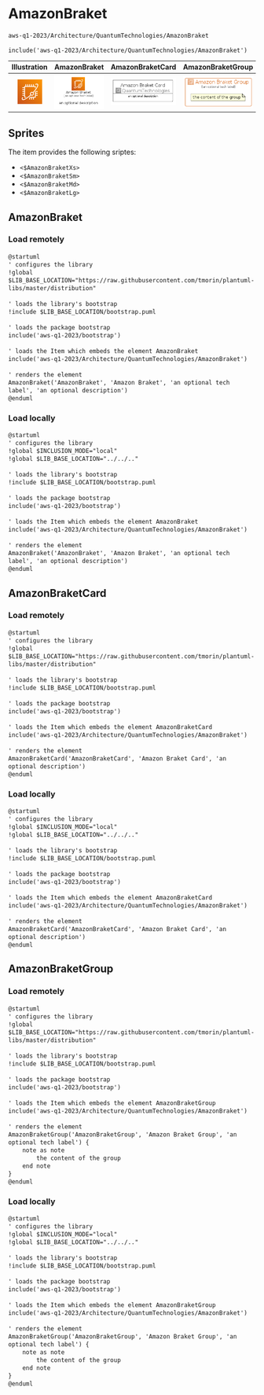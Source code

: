 # AmazonBraket


```text
aws-q1-2023/Architecture/QuantumTechnologies/AmazonBraket
```

```text
include('aws-q1-2023/Architecture/QuantumTechnologies/AmazonBraket')
```



| Illustration | AmazonBraket | AmazonBraketCard | AmazonBraketGroup |
| :---: | :---: | :---: | :---: |
| ![illustration for Illustration](../../../aws-q1-2023/Architecture/QuantumTechnologies/AmazonBraket.png) | ![illustration for AmazonBraket](../../../aws-q1-2023/Architecture/QuantumTechnologies/AmazonBraket.Local.png) | ![illustration for AmazonBraketCard](../../../aws-q1-2023/Architecture/QuantumTechnologies/AmazonBraketCard.Local.png) | ![illustration for AmazonBraketGroup](../../../aws-q1-2023/Architecture/QuantumTechnologies/AmazonBraketGroup.Local.png) |



## Sprites
The item provides the following sriptes:

- `<$AmazonBraketXs>`
- `<$AmazonBraketSm>`
- `<$AmazonBraketMd>`
- `<$AmazonBraketLg>`





## AmazonBraket

### Load remotely
```plantuml
@startuml
' configures the library
!global $LIB_BASE_LOCATION="https://raw.githubusercontent.com/tmorin/plantuml-libs/master/distribution"

' loads the library's bootstrap
!include $LIB_BASE_LOCATION/bootstrap.puml

' loads the package bootstrap
include('aws-q1-2023/bootstrap')

' loads the Item which embeds the element AmazonBraket
include('aws-q1-2023/Architecture/QuantumTechnologies/AmazonBraket')

' renders the element
AmazonBraket('AmazonBraket', 'Amazon Braket', 'an optional tech label', 'an optional description')
@enduml
```

### Load locally
```plantuml
@startuml
' configures the library
!global $INCLUSION_MODE="local"
!global $LIB_BASE_LOCATION="../../.."

' loads the library's bootstrap
!include $LIB_BASE_LOCATION/bootstrap.puml

' loads the package bootstrap
include('aws-q1-2023/bootstrap')

' loads the Item which embeds the element AmazonBraket
include('aws-q1-2023/Architecture/QuantumTechnologies/AmazonBraket')

' renders the element
AmazonBraket('AmazonBraket', 'Amazon Braket', 'an optional tech label', 'an optional description')
@enduml
```

## AmazonBraketCard

### Load remotely
```plantuml
@startuml
' configures the library
!global $LIB_BASE_LOCATION="https://raw.githubusercontent.com/tmorin/plantuml-libs/master/distribution"

' loads the library's bootstrap
!include $LIB_BASE_LOCATION/bootstrap.puml

' loads the package bootstrap
include('aws-q1-2023/bootstrap')

' loads the Item which embeds the element AmazonBraketCard
include('aws-q1-2023/Architecture/QuantumTechnologies/AmazonBraket')

' renders the element
AmazonBraketCard('AmazonBraketCard', 'Amazon Braket Card', 'an optional description')
@enduml
```

### Load locally
```plantuml
@startuml
' configures the library
!global $INCLUSION_MODE="local"
!global $LIB_BASE_LOCATION="../../.."

' loads the library's bootstrap
!include $LIB_BASE_LOCATION/bootstrap.puml

' loads the package bootstrap
include('aws-q1-2023/bootstrap')

' loads the Item which embeds the element AmazonBraketCard
include('aws-q1-2023/Architecture/QuantumTechnologies/AmazonBraket')

' renders the element
AmazonBraketCard('AmazonBraketCard', 'Amazon Braket Card', 'an optional description')
@enduml
```

## AmazonBraketGroup

### Load remotely
```plantuml
@startuml
' configures the library
!global $LIB_BASE_LOCATION="https://raw.githubusercontent.com/tmorin/plantuml-libs/master/distribution"

' loads the library's bootstrap
!include $LIB_BASE_LOCATION/bootstrap.puml

' loads the package bootstrap
include('aws-q1-2023/bootstrap')

' loads the Item which embeds the element AmazonBraketGroup
include('aws-q1-2023/Architecture/QuantumTechnologies/AmazonBraket')

' renders the element
AmazonBraketGroup('AmazonBraketGroup', 'Amazon Braket Group', 'an optional tech label') {
    note as note
        the content of the group
    end note
}
@enduml
```

### Load locally
```plantuml
@startuml
' configures the library
!global $INCLUSION_MODE="local"
!global $LIB_BASE_LOCATION="../../.."

' loads the library's bootstrap
!include $LIB_BASE_LOCATION/bootstrap.puml

' loads the package bootstrap
include('aws-q1-2023/bootstrap')

' loads the Item which embeds the element AmazonBraketGroup
include('aws-q1-2023/Architecture/QuantumTechnologies/AmazonBraket')

' renders the element
AmazonBraketGroup('AmazonBraketGroup', 'Amazon Braket Group', 'an optional tech label') {
    note as note
        the content of the group
    end note
}
@enduml
```

